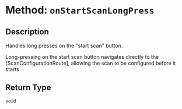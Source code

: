 # Method: `onStartScanLongPress`

## Description

Handles long presses on the "start scan" button.

 Long-pressing on the start scan button navigates directly to the [ScanConfigurationRoute], allowing the scan
 to be configured before it starts

## Return Type
`void`

